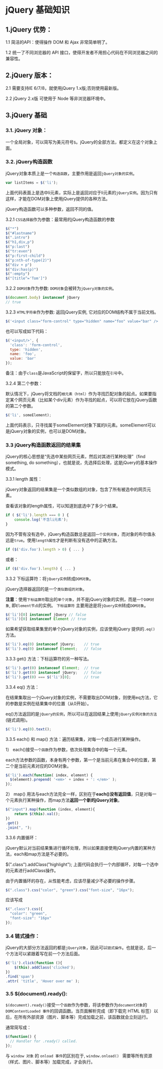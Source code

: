 # jQuery 基础知识

## 1.jQuery 优势：

1.1 简洁的API：使得操作 DOM 和 Ajax 非常简单明了。

1.2 统一了不同浏览器的 API 接口，使得开发者不用担心代码在不同浏览器之间的兼容性。


## 2.jQuery 版本：

2.1 需要支持IE 6/7/8，就使用jQuery 1.x版;否则使用最新版。

2.2 jQuery 2.x版 可使用于 Node 等非浏览器环境中。


## 3.jQuery 基础

### 3.1. jQuery 对象：

一个全局对象，可以简写为美元符号`$`。jQuery的全部方法，都定义在这个对象上面。

### 3.2. jQuery构造函数

jQuery对象本质上是一个`构造函数`，主要作用是返回`jQuery对象的实例`。

```javascript
var listItems = $('li');
```
上面代码表面上是选中li元素，实际上是返回对应于li元素的`jQuery实例`。因为只有这样，才能在DOM对象上使用jQuery提供的各种方法。

jQuery构造函数可以多种参数，返回不同的值。

3.2.1 `CSS选择器`作为参数：最常用的jQuery构造函数的参数

```javascript
$("*")
$("#lastname")
$(".intro")
$("h1,div,p")
$("p:last")
$("tr:even")
$("p:first-child")
$("p:nth-of-type(2)")
$("div + p")
$("div:has(p)")
$(":empty")
$("[title^='Tom']")
```

3.2.2 `DOM对象`作为参数: `DOM对象`会被转为`jQuery对象的实例`。

```javascript
$(document.body) instanceof jQuery
// true
```

3.2.3 `HTML字符串`作为参数:  返回jQuery实例, 它对应的DOM结构不属于当前文档。

```javascript
$('<input class="form-control" type="hidden" name="foo" value="bar" />');
```

也可以写成如下代码：

```javascript
$('<input/>', {
  'class': 'form-control',
  type: 'hidden',
  name: 'foo',
  value: 'bar'
});
```

备注：由于`class`是JavaScript的保留字，所以只能放在`引号`中。

3.2.4 第二个参数：

默认情况下，jQuery将文档的`根元素（html）`作为寻找匹配对象的起点。如果要指定某个网页元素（比如某个div元素）作为寻找的起点，可以将它放在jQuery函数的第二个参数。

```javascript
$('li', someElement);	
```

上面代码表示，只寻找属于someElement对象下属的li元素。someElement可以是jQuery对象的实例，也可以是DOM对象。

### 3.3 jQuery构造函数返回的结果集

jQuery的核心思想是“先选中某些网页元素，然后对其进行某种处理”（find something, do something），也就是说，先选择后处理，这是jQuery的基本操作模式。

3.3.1 length 属性：

jQuery对象返回的结果集是一个类似数组的对象，包含了所有被选中的网页元素。

查看该对象的length属性，可以知道到底选中了多少个结果。

```javascript
if ( $('li').length === 0 ) {
	console.log('不含li元素');
}
```

因为不管有没有选中，jQuery构造函数总是返回`一个实例对象`，而对象的布尔值永远是`true`。使用`length属性`才是判断有没有选中的正确方法。
​	
```javascript
if ($('div.foo').length > 0) { ... }
```

或者：

```javascript
if ($('div.foo').length) { ... }
```

3.3.2 下标运算符：将`jQuery实例`转成`DOM对象`。

jQuery选择器返回的是一个`类似数组的对象`。

**注意**：使用`下标运算符`取出的`单个对象`，并不是jQuery对象的实例，而是`一个DOM对象`, 即`Element节点`的实例。 `下标运算符` 主要用途是将`jQuery实例`转成`DOM对象`。

```javascript
$('li')[0] instanceof jQuery // false
$('li')[0] instanceof Element // true
```

如果希望获取结果集里的单个jQuery对象的实例，应该使用jQuery 提供的`.eq()` 方法。

```javascript
$('li').eq(0) instanceof jQuery;    // true
$('li').eq(0) instanceof Element;   // false
```

3.3.3 get() 方法：下标运算符的另一种写法。

```javascript
$('li').get(0) instanceof Element;  // true
$('li').get(0) instanceof jQuery;   // false
$('li').get(0) === $('li')[0];      // true
```

3.3.4 eq() 方法：

在结果集取出一个jQuery对象的实例，不需要取出DOM对象，则使用eq方法，它的参数是实例在结果集中的位置（从0开始）。

eq()方法返回的是`jQuery的实例`，所以可以在返回结果上使用`jQuery实例对象的方法`(链式调用)。

```javascript
$('li').eq(0).text();	
```

3.3.5 each() 和 map() 方法：遍历结果集，对每一个成员进行某种操作。

1） each()接受`一个函数`作为参数，依次处理集合中的每一个元素。

each方法参数的函数，本身有两个参数，第一个是当前元素在集合中的位置，第二个是当前元素对应的DOM对象。


```javascript
$('li').each(function( index, element) {
  $(element).prepend( '<em>' + index + ': </em>' );
});
```


2） map() 用法与each方法完全一样，区别在于**each()没有返回值**，只是对每一个元素执行某种操作，而map方法**返回一个新的jQuery对象**。

```javascript
$("input").map(function (index, element){
    return $(this).val();
})
.get()
.join(", ");
```

3.3.6 内置循环：

jQuery默认对当前结果集进行循环处理，所以如果直接使用jQuery内置的某种方法，each和map方法是不必要的。

$(".class").addClass("highlight");
上面代码会执行一个内部循环，对每一个选中的元素进行addClass操作。

由于内置循环的存在，从性能考虑，应该尽量减少不必要的操作步骤。

```javascript
$(".class").css("color", "green").css("font-size", "16px");
```

应该写成

```javascript
$(".class").css({ 
  "color": "green",
  "font-size": "16px"
});
```

### 3.4 链式操作：

jQuery的大部分方法返回的都是`jQuery对象`，因此可以`链式操作`。也就是说，后一个方法可以紧跟着写在前一个方法后面。

```javascript
$('li').click(function (){
    $(this).addClass('clicked');
})
.find('span')
.attr( 'title', 'Hover over me' );
```

### 3.5 $(document).ready():

`$(document).ready()`接受一个`函数`作为参数，将该参数作为`document对象`的`DOMContentLoaded 事件`的回调函数。当页面解析完成（即下载完 HTML 标签）以后，在所有外部资源（图片、脚本等）完成加载之前，该函数就会立刻运行。

通常简写成：

```javascript
$(function() {
  // Handler for .ready() called.
});
```

与 `window 对象` 的 `onload 事件`的区别在于, `window.onload() ` 需要等所有资源（样式、图片、脚本等）加载完成，才会执行。